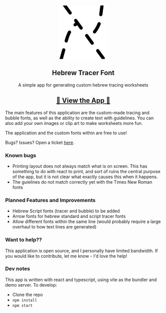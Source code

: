<p align="center">
   <img width="160px" src="https://raw.githubusercontent.com/slutske22/hebrew-tracer-font/main/public/favicon.svg">

   <h2 align="center">Hebrew Tracer Font</h2>
   <p align="center">A simple app for generating custom hebrew tracing worksheets</p>
</p>

<p align="center">
   <h2 align="center"><a href="https://slutske22.github.io/hebrew-tracer-font/">&#128064; View the App &#128064;</a></h2>
</p>

The main features of this application are the custom-made tracing and bubble fonts, as well as the ability to create text with guidelines. You can also add your own images or clip art to make worksheets more fun.

The application and the custom fonts within are free to use!

Bugs? Issues? Open a ticket [here](https://github.com/slutske22/hebrew-tracer-font/issues).

### Known bugs

- Printing layout does not always match what is on screen. This has something to do with react to print, and sort of ruins the central purpose of the app, but it is not clear what exactly causes this when it happens.
- The guielines do not match correctly yet with the Times New Roman fonts

### Planned Features and Improvements

- Hebrew Script fonts (tracer and bubble) to be added
- Arrow fonts for hebrew standard and script tracer fonts
- Allow different fonts within the same line (would probably require a large overhaul to how text lines are generated)

### Want to help??

This application is open source, and I personally have limited bandwidth. If you would like to contribute, let me know - I'd love the help!

### Dev notes

This app is written with react and typescript, using vite as the bundler and demo server. To develop:

- Clone the repo
- `npm install`
- `npm start`
